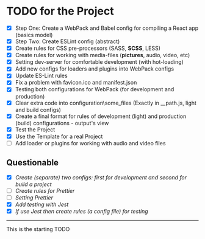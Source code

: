 # TODO for the Project

- [x] Step One: Create a WebPack and Babel config for compiling a React app (basics model)
- [x] Step Two: Create ESLint config (abstract)
- [x] Create rules for CSS pre-processors (SASS, **SCSS**, LESS)
- [x] Create rules for working with media-files (**pictures**, audio, video, etc)
- [x] Setting dev-server for comfortable development (with hot-loading)
- [x] Add new configs for loaders and plugins into WebPack configs
- [x] Update ES-Lint rules
- [x] Fix a problem with favicon.ico and manifest.json
- [x] Testing both configurations for WebPack (for development and production)
- [x] Clear extra code into configuration\some_files (Exactly in __path.js, light and build configs)
- [x] Create a final format for rules of development (light) and production (build) configurations - output's view
- [x] Test the Project
- [x] Use the Template for a real Project
- [ ] Add loader or plugins for working with audio and video files

## Questionable
- [x] _Create (separate) two configs: first for development and second for build a project_
- [ ] _Create rules for Prettier_
- [ ] _Setting Prettier_
- [x] _Add testing with Jest_
- [x] _If use Jest then create rules (a config file) for testing_

---

This is the starting TODO
